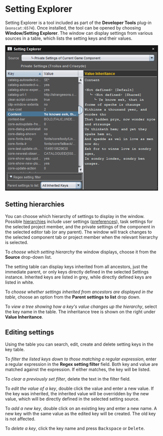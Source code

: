 # Setting Explorer

Setting Explorer is a tool included as part of the **Developer Tools** plug-in (`eonscat:6574`). Once installed, the tool can be opened by choosing **Window/Setting Explorer**. The window can display settings from various sources in a table, which lists the setting keys and their values.

![the setting explorer window](images/setting-explorer.png)

## Setting hierarchies

You can choose which hierarchy of settings to display in the window. Possible [hierarchies](dm-setting-hierarchies.md) include user settings ([preferences](um-ui-preferences.md)), task settings for the selected project member, and the private settings of the component in the selected editor tab (or any parent). The window will track changes to the selected component tab or project member when the relevant hierarchy is selected.

To *choose which setting hierarchy* the window displays, choose it from the **Source** drop-down list.

The setting table can display keys inherited from all ancestors, just the immediate parent, or only keys directly defined in the selected Settings instance. Inherited keys are listed in grey, while directly defined keys are listed in white.

To *choose whether settings inherited from ancestors are displayed in the table*, choose an option from the **Parent settings to list** drop down.

To *view a tree showing how a key's value changes up the hierarchy*, select the key name in the table. The inheritance tree is shown on the right under **Value Inheritance**.

## Editing settings

Using the table you can search, edit, create and delete setting keys in the key table.

To *filter the listed keys down to those matching a regular expression*, enter a regular expression in the **Regex setting filter** field. Both key and value are matched against the expression. If either matches, the key will be listed.

To *clear a previously set filter*, delete the text in the filter field.

To *edit the value of a key*, double click the value and enter a new value. If the key was inherited, the inherited value will be overridden by the new value, which will be directly defined in the selected setting source.

To *add a new key*, double click on an existing key and enter a new name. A new key with the same value as the edited key will be created. The old key is not affected.

To *delete a key*, click the key name and press <kbd>Backspace</kbd> or <kbd>Delete</kbd>.